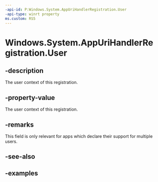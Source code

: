 ```yaml
---
-api-id: P:Windows.System.AppUriHandlerRegistration.User
-api-type: winrt property
ms.custom: RS5
---
```


<!-- Property syntax.
public User User { get; }
-->

# Windows.System.AppUriHandlerRegistration.User

## -description
The user context of this registration.

## -property-value
The user context of this registration.

## -remarks
This field is only relevant for apps which declare their support for multiple users.

## -see-also

## -examples

